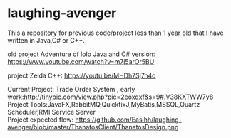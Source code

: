 laughing-avenger
================
This a repository for previous code/project less than 1 year old that I have written in Java,C# or C++.

old project Adventure of lolo Java and C# version: https://www.youtube.com/watch?v=m7j5arOr5BU

project Zelda C++: https://youtu.be/MHDh7Sj7n4o

Current Project: Trade Order System , early work:http://tinypic.com/view.php?pic=2eoxqxf&s=9#.V38KXTWW7y8    
Project Tools:JavaFX,RabbitMQ,QuickfixJ,MyBatis,MSSQL,Quartz Scheduler,RMI Service Server     
Project expected flow: https://github.com/Easihh/laughing-avenger/blob/master/ThanatosClient/ThanatosDesign.png


